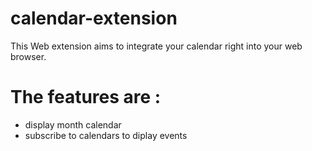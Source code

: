 # calendar-extension

This Web extension aims to integrate your calendar right into your web browser.

# The features are :
- display month calendar
- subscribe to calendars to diplay events   